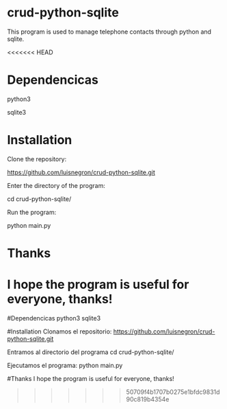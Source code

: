# crud-python-sqlite
This program is used to manage telephone contacts through python and sqlite.

<<<<<<< HEAD
# Dependencicas
python3

sqlite3

# Installation
Clone the repository:

https://github.com/luisnegron/crud-python-sqlite.git 

Enter the directory of the program:

cd crud-python-sqlite/

Run the program:

python main.py

# Thanks

I hope the program is useful for everyone, thanks! 
=======
#Dependencicas
python3
sqlite3

#Installation
Clonamos el repositorio:
https://github.com/luisnegron/crud-python-sqlite.git 

Entramos al directorio del programa
cd crud-python-sqlite/

Ejecutamos el programa:
python main.py

#Thanks
I hope the program is useful for everyone, thanks! 

>>>>>>> 50709f4b1707b0275e1bfdc9831d90c819b4354e
